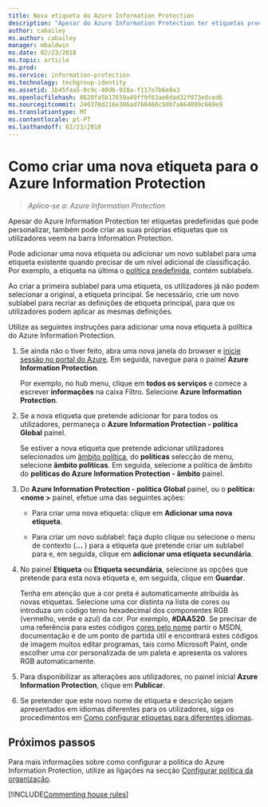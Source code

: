 ```yaml
---
title: Nova etiqueta do Azure Information Protection
description: "Apesar do Azure Information Protection ter etiquetas predefinidas que pode personalizar, também pode criar as suas próprias etiquetas que os utilizadores veem na barra Information Protection."
author: cabailey
ms.author: cabailey
manager: mbaldwin
ms.date: 02/23/2018
ms.topic: article
ms.prod: 
ms.service: information-protection
ms.technology: techgroup-identity
ms.assetid: 1b45faa5-0c9c-40d6-910a-f117e7b6e8a3
ms.openlocfilehash: 8628fa5b17659a49ff9f63ae6dad32f073e8ced6
ms.sourcegitcommit: 240378d216e386ad760460c50b7a664099c669e9
ms.translationtype: MT
ms.contentlocale: pt-PT
ms.lasthandoff: 02/23/2018
---
```

# <a name="how-to-create-a-new-label-for-azure-information-protection"></a>Como criar uma nova etiqueta para o Azure Information Protection

>*Aplica-se a: Azure Information Protection*

Apesar do Azure Information Protection ter etiquetas predefinidas que pode personalizar, também pode criar as suas próprias etiquetas que os utilizadores veem na barra Information Protection.

Pode adicionar uma nova etiqueta ou adicionar um novo sublabel para uma etiqueta existente quando precisar de um nível adicional de classificação. Por exemplo, a etiqueta na última o [política predefinida](configure-policy-default.md), contém sublabels.

Ao criar a primeira sublabel para uma etiqueta, os utilizadores já não podem selecionar a original, a etiqueta principal. Se necessário, crie um novo sublabel para recriar as definições de etiqueta principal, para que os utilizadores podem aplicar as mesmas definições.

Utilize as seguintes instruções para adicionar uma nova etiqueta à política do Azure Information Protection.

1. Se ainda não o tiver feito, abra uma nova janela do browser e [inicie sessão no portal do Azure](configure-policy.md#signing-in-to-the-azure-portal). Em seguida, navegue para o painel **Azure Information Protection**.
    
    Por exemplo, no hub menu, clique em **todos os serviços** e comece a escrever **informações** na caixa Filtro. Selecione **Azure Information Protection**.

2. Se a nova etiqueta que pretende adicionar for para todos os utilizadores, permaneça o **Azure Information Protection - política Global** painel.
    
    Se estiver a nova etiqueta que pretende adicionar utilizadores selecionados um [âmbito política](configure-policy-scope.md), do **políticas** selecção de menu, selecione **âmbito políticas**. Em seguida, selecione a política de âmbito do **políticas do Azure Information Protection - âmbito** painel.

3. Do **Azure Information Protection - política Global** painel, ou o **política:\<nome >** painel, efetue uma das seguintes ações:
    
    - Para criar uma nova etiqueta: clique em **Adicionar uma nova etiqueta**.
    
    - Para criar um novo sublabel: faça duplo clique ou selecione o menu de contexto (**...** ) para a etiqueta que pretende criar um sublabel para e, em seguida, clique em **adicionar uma etiqueta secundária**.

4. No painel **Etiqueta** ou **Etiqueta secundária**, selecione as opções que pretende para esta nova etiqueta e, em seguida, clique em **Guardar**.
    
    Tenha em atenção que a cor preta é automaticamente atribuída às novas etiquetas. Selecione uma cor distinta na lista de cores ou introduza um código terno hexadecimal dos componentes RGB (vermelho, verde e azul) da cor. Por exemplo, **#DAA520**. Se precisar de uma referência para estes códigos [cores pelo nome](https://msdn.microsoft.com/library/aa358802\(v=vs.85\).aspx) partir o MSDN, documentação é de um ponto de partida útil e encontrará estes códigos de imagem muitos editar programas, tais como Microsoft Paint, onde escolher uma cor personalizada de um paleta e apresenta os valores RGB automaticamente.

5. Para disponibilizar as alterações aos utilizadores, no painel inicial **Azure Information Protection**, clique em **Publicar**.

6. Se pretender que este novo nome de etiqueta e descrição sejam apresentados em idiomas diferentes para os utilizadores, siga os procedimentos em [Como configurar etiquetas para diferentes idiomas](configure-policy-languages.md). 

## <a name="next-steps"></a>Próximos passos

Para mais informações sobre como configurar a política do Azure Information Protection, utilize as ligações na secção [Configurar política da organização](configure-policy.md#configuring-your-organizations-policy).  

[!INCLUDE[Commenting house rules](../includes/houserules.md)]

